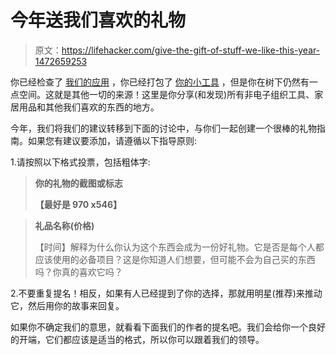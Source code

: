 # 今年送我们喜欢的礼物

> 原文：<https://lifehacker.com/give-the-gift-of-stuff-we-like-this-year-1472659253>

你已经检查了 [我们的应用](https://lifehacker.com/give-the-gift-of-better-apps-this-year-1471095888) ，你已经打包了 [你的小工具](http://lifehacker.com/give-the-gift-of-better-gadgets-this-year-1471162483) ，但是你在树下仍然有一点空间。这就是其他一切的来源！这里是你分享(和发现)所有非电子组织工具、家居用品和其他我们喜欢的东西的地方。



今年，我们将我们的建议转移到下面的讨论中，与你们一起创建一个很棒的礼物指南。如果您有建议要添加，请遵循以下指导原则:

1.请按照以下格式投票，包括粗体字:

> **你的礼物的截图或标志**
> 
> **【最好是 970 x546】**

> **礼品名称(价格)**
> 
> 【时间】解释为什么你认为这个东西会成为一份好礼物。它是否是每个人都应该使用的必备项目？这是你知道人们想要，但可能不会为自己买的东西吗？你真的喜欢它吗？

2.不要重复提名！相反，如果有人已经提到了你的选择，那就用明星(推荐)来推动它，然后用你的故事来回复。

如果你不确定我们的意思，就看看下面我们的作者的提名吧。我们会给你一个良好的开端，它们都应该是适当的格式，所以你可以跟着我们的领导。